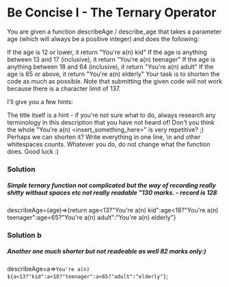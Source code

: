 # Be Concise I - The Ternary Operator

You are given a function describeAge / describe_age that takes a parameter age (which will always be a positive integer) and does the following:

If the age is 12 or lower, it return "You're a(n) kid"
If the age is anything between 13 and 17 (inclusive), it return "You're a(n) teenager"
If the age is anything between 18 and 64 (inclusive), it return "You're a(n) adult"
If the age is 65 or above, it return "You're a(n) elderly"
Your task is to shorten the code as much as possible. Note that submitting the given code will not work because there is a character limit of 137.

I'll give you a few hints:

The title itself is a hint - if you're not sure what to do, always research any terminology in this description that you have not heard of!
Don't you think the whole "You're a(n) <insert_something_here>" is very repetitive? ;) Perhaps we can shorten it?
Write everything in one line, \n and other whitespaces counts.
Whatever you do, do not change what the function does. Good luck :)


### Solution
##### Simple ternary function not complicated but the way of recording really shitty without spaces etc not really readable "130 marks. - record is 128
describeAge=(age)=>{return age<13?"You're a(n) kid":age<18?"You're a(n) teenager":age<65?"You're a(n) adult":"You're a(n) elderly"}



### Solution b
##### Another one much shorter but not readeable as well 82 marks only:)
describeAge=a=>`You're a(n) ${a<13?"kid":a<18?"teenager":a<65?"adult":"elderly"}`;